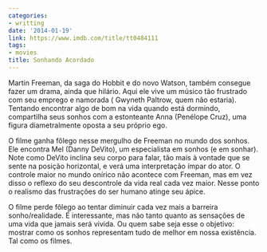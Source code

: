```yaml
---
categories:
- writting
date: '2014-01-19'
link: https://www.imdb.com/title/tt0484111
tags:
- movies
title: Sonhando Acordado
---
```


Martin Freeman, da saga do Hobbit e do novo Watson, também consegue fazer um drama, ainda que hilário. Aqui ele vive um músico tão frustrado com seu emprego e namorada ( Gwyneth Paltrow, quem não estaria). Tentando encontrar algo de bom na vida quando está dormindo, compartilha seus sonhos com a estonteante Anna (Penélope Cruz), uma figura diametralmente oposta a seu próprio ego.

O filme ganha fôlego nesse mergulho de Freeman no mundo dos sonhos. Ele encontra Mel (Danny DeVito), um especialista em sonhos (e em sonhar). Note como DeVito inclina seu corpo para falar, tão mais à vontade que se sente na posição horizontal, e verá uma interpretação ímpar do ator. O controle maior no mundo onírico não acontece com Freeman, mas em vez disso o reflexo do seu descontrole da vida real cada vez maior. Nesse ponto o realismo das frustrações do ser humano atinge seu ápice.

O filme perde fôlego ao tentar diminuir cada vez mais a barreira sonho/realidade. É interessante, mas não tanto quanto as sensações de uma vida que jamais será vivida. Ou quem sabe seja esse o objetivo: mostrar como os sonhos representam tudo de melhor em nossa existência. Tal como os filmes.